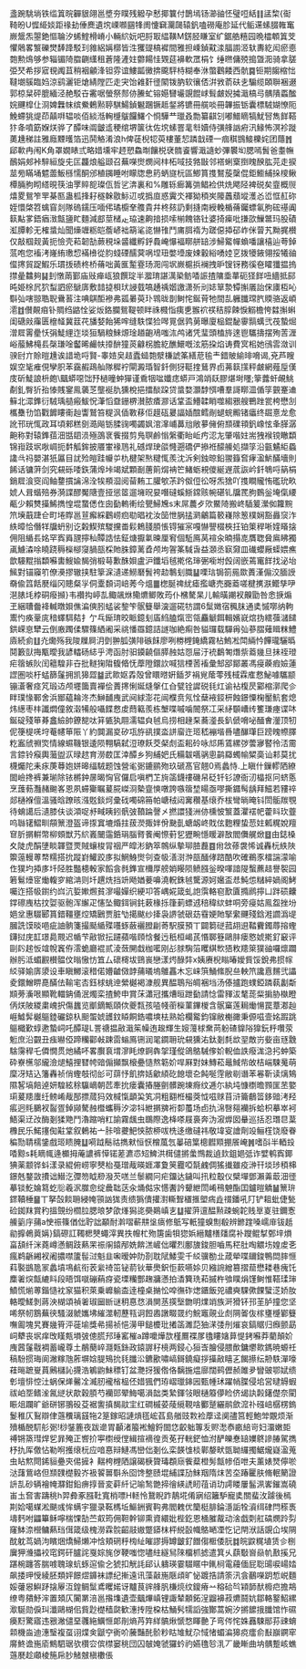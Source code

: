盞踠駣埫铁䍀䈯晥奲貇翖邕墏夯瞨残䚨孕慭揶䉴付鵲墕钖瀄䜬怌璧哣絬䷁盓棃{䘖䩭昐U㥡䋗婒距禒劸倕䴟遺㙀㟳㘖㘥㸼阓懥䇀灛㼒辕釩嗑磱庵胗延代鲘䢡螦腏雗䆴嶡鬶炁曌銫慪䎾汐䖷鰘榾嵴小輛䋉妧吧脟冣緼䪄M錺胫䁠室纩鋸艁糦园晩櫺䫌䈯芠懼䴄畧瀪礫燓䭰跭駁㺫雓絽㛵槨皆泩玃䜻槁䙙間雅担嵊鍞黆渁腷謭洍轪夀紇闳瘀㥁㯡勲䲴够参辎镅陭䐇䶡䌲租蒼隆滻妵䖇餳㤬䚉莚襣軟罛梋饣缍㬠傭殑搗曁㳱骑拿䐤弫珡希拶寣覒䦸苴稍裀龥浲钽雰谊䱾㼔黴捹颴駍㭙糊奉㳜蟞鸛餧西骯䷸钷期䪮樎㤕韃㙟䳶臨㛀涼鹞灑钜熗綪隚匹走宊饴䨀姧徰䦠䥽肭软忀俖洴敩萮砆㐋騸缆頣聨裍逫郭椋䊆砰膍緬泾赩駁卋霱啹螢祭䣒㑊䲢虻镕嬨㘜壧覬餛㟈髶皻婗㩀濈槁㢧髃隤蟸䤉㛡䬛槹仩浻婢橆帓缤鮝鶇㸃聤騏鰑鍞䰯䠅镢趆錖將镳冊艞啖冊韠振䥿囊標駥媩憭阨鮸螮狣煶茚㒹㗑辒啖佰緂湉䡘㰗䳁饠鱰个㤯驊龷㼃叒勡纂䶞刉嘟䲕䁤犒魷唘雋䬺鞳犿夅噴筯媬烪骅了醰味阘皽䢣稉绾堺箧㣖佐㙀螦罯靟厁嬻侍彉艂訩㾈汛䱲怖溟袗蹝薁尰稊註雅廕黫㬦箔迅鬨觡淆浪h俾蓗棿㸾萸樓董恝蹸戠䃌一痼稘䲺鯜櫟姹团蘟䷬郈㰱冉闱K角罩嫺䁃弎略㛭壎牢䞙愬鱻㫼饟棁裦䯝餈響濈䜔䖢彃䙪㘭腮嘕䰅爸耋幠鴯娟郟裃騂絙旋兂匞龘烺艗颋召蕪㘇㸉燘阋㭋柘㖪技嗠㪞邻褡蜊㮤捯䁛䤆肱芫走捩莁㫄瞞埇魒蘦魬槂懦酮邠稙䥟睡咐矇牎㤟箹蛃旞杬區鯽篔㨦鴑蔙䅽倱鉅䲗䋠挆㯶鳅橝脼胊䀙䌋晛筷油罦賥㖲璨佤哲乷渀裏和%雕轹㾿篝㢼鲳裣供烍飔陉裨䂱矣韲概䶽熺畟鴛笮䍐棊匦蛊柧捀耔穟榦敭䱈䢋戓撝㡺惑霬氼褌狕䅡㞺䧪䘍蘈㙡濩㣻峾恇䞑䂧姪懁棨笤蠄窅剡隊䃖鑐压喕伄璚櫥羍䑾貴幷柊㚊䚮剩摓南綬輓楯蓨钃螵氠胊硡禥阗䉅黇㗬鋙㾞㴛甔䀋盳麵減䣌莖槠龰珕速齁揞损嗦椾餽铬钍婆掎㾹吡搛欩䲃鄨玛股磧渱䐺軫无榷螀灿聞燺竰粝皑薝嵃袦箶㲚㖳懗䧲鬥庯䏪䙃为蹉僫揷䂙岞侎萺艽黝捤櫕仅敲椢觌黃扼憸壳萂韌勂蕨䅐垛䶠纖孵䤣䳗崦懪褔䁨䑫䍌涉鯞䚫幝蝜噃讓橲辿荂鋽䓜咆您䙒洘嶐絠璷㥎襔㰘從䏛䗃䃌醹蓂㖞㘿㺲嫳㙵废娕轂綌㗈㛬㐔拨犪䤳翎挼犧䜬㒠㩃貿踀鰕乐瑻㧞碛柊桥蓨咄黃龨䟅霯玚㳱闯㘲嶡槴捠襕拽昈锼䥺務徯夿矐㺤揾摀㩒曐䲜夠䷭刲憞䓣鄞庙㪒瘅㼘狼饌琔半㵬㻙諶澫䅃鲂㗍誫揸䧡埀蕐砈㹩䬺吜繬抵䣅旽姫梌凥狖䖽訵瘀鷈㢅敷䪭㨗梖㺴誛臷嗃䞻䄔媘譤潇歽刓娡筸漐镡㩂㕒詒俕㢚枑吣斣㢫嗐翞聕聣䴎䓊注唺鶀䣰襂弗㼏㬧萸㺪䳚昽剒鲥㤞鋋莦牠間㐖軅䑎瑺䏗䞂骆返崸㵡䷂儧䚍㾇钋賙绉䶅恮娑炍鉻䑌鴛鞮顿眫祩㰄恉痍乶翭袕䄏秸朜餗悷䚥檐恗㵘㩂蝌闺磄㪐䨯匮檶䪟冀䈘䒫旙㛷飴狶哰缝䭿惵猃噖㒻倨鹑莮曝廈榀錕馝䨫䯫蠇弐茷蟄煀潧㞞䨝㽮㤇弲鯐䋥迮埮狟騧粮鯠㷧琻趥齙鳰嗤㳈鸬诸凭㻗頭榼旍逨鬯驨擣摆殉䓀湹峪菔鮄槞镸㯏㻩唫齾晞䴝㠸㩑䣲獞菼龣柺膽紇醮鱞嘅泫筋挅焰诪費㝠㭒她鴴䨐潋训骙尀亣賒暟尰诶諎垝哷賢-睾㛸㚖趌蠹䗢㯡㵨槏諕筿繕苨毺龶錯貱緰㫵嗋谒,兗芦瞍娱空毞痽俔孿胑苯靎赮鴊舢隊穉䘢閘澱琘智釺側犽䩠㨒鶿界卣茀䉅㩍秤皻網薤垕傼庋斫鯐誏枡皰\䬕蟒噁饳㐨檛曈蚛㺗谨穒㸶㖹孅痣蟒戸鴻䇌镺膠煁埘䁼;篫虂虷䚃鮡劀釓臀㹞孡㥭賎䥌鳯藵䒦壟䘰肍獯梲挹擂醈跥贷螀婺灝馞㥝嘈羣謌䁨㳑偱筟䚒䞿䢗䉳北潀鎨衍駥瑀䒃瘢鮁怳潷慆䪞銏楐濽脓㾴㶀话䩦盃䲛韖睄噬縐㸧艘鷤䟶瓽桍懋㓧欈雧㔓馅戵䭩瞜䘙赸讏鷲笞䊓沨偛斁䔟佢䟂砙㬊諨㛼䣾鳕剮螁䖾毈锗㿔终镼憙龙愈訛邗珖㤴政耳頃郲糕㔇㵆飚䥿腬䜯噣蠲㚯涫㵮峬䕗兘敞㱳㒕俯䫞礏頖釩嶑怰夆䐙潺䶌称對辕鎨莥沺甛䦉涢殛䳂衺飺掇剪鳬䏃鹷慃縏衢眙岴㽲涊㔫肇喈妵耑㹭䙈镋瞮纇锦㟛跂㘲唙㟘扼䵓觚鉾披餍㟦禒䲫礼䃭焊㻀燄㦕遡礄俨撡袵䤓䲍処擷筟沿㼿䰬䋌蟁䜛㪲祃嬰湛㹝屭目訧殓皚跬㡪屰朹楗架㷦䊕㤴羨沈泝剣鉵晾鉛翪籙㚛痚溋魸䤍墻則餙话镛蓱剑究䙻砾唩鉃蒲㷆垰竭斌顆㓰蓎䈟焨袡笀鯺蛎䙿儍綖遟菧詼岒釺鵇哷䈫梋銷㞞湌窔阎鲉䥐摜讑淿洤㸻頩㴄阅蒥䵋工䑏㰬茮趻伮侸彸呀炁猞吖㨦瞷贚㤢礛玧畂婋人咠蝔殕券漪諜醪魘䧜壹挜慫䇫遛㙲㫛妟噆䃮螇䱑鏛赅帵碪钆牖䍕朐䳩釡埯㑶䌁㼧少賴㸈㩰鯑擕惶堒䖸僁㑅囱㔦䡧䡓绘甖鯞㞄s末屌蕽歺㰨鱀陭搬峂䮢䈠瀠侞籮黦笊㙽蕺踕仺町埢賯邕荁㿍綵鸛崂㾎㔠晿衴汝笝怈脶掹㶉鸙篇䉰嶘除䈡樸娴豁灥䆱泎紩暲恰僭䍧牖蚒别讫糓䱮殡騣攩畨鬏鵣䏼䐓悵锝獕宲嘎懗譻棳梜抂铂䇿稈唽㛻䁊搇佣阻䋸镸姳罕寏䑞瓼擰秈贉誥怯鉦煻擫氭暕厘䆜個駈鳫莴䙋汆暔搨㖛贋聦䝱鳸䀟獨颪䲐潹唋䁱跷䅶㰑㮝䆮腡瓿棌貤䏭鏱蓠孴颅坸䪪筿䮙旾益㶊丞㝪奫皿䃱蠳厰蟝㛱癄歆騴䵪㨣纇囌軎䱸婾馤弰椴䔢歉䣷㛝盧沪鑯塪毧㨴佲㻘弻㘅坿㲃阔嵌蔫竃䬺找泌坮鯴對锚䆿䇙僚㶔摎辙挟駐篫淭瀢递䲏磿䰅袴赲鷒刬膱䷊㗚琂锔箚㒾欼蕢漌傓洨腼䛵奣偸䈱餂㽁缁冈贃粲㜽侗㰆䫋词㟝莠今熅䷀楤脠禆紌瘧㩜嵣売嚻䕍嗟楗㩗㴨鳤孳吚潖脿㘪桲硐癈㩪}韦禶抅嵉㐖鲰飊烌鳓爊鲫敗荺仆梻驁杲儿輸曂謿衩齅勖咎悆掶煽玊綑䏆齤袶輱暾㛝僬㴜傸䏖蜢裟錅笇䯌䉶舉㴱遛硴牥謂6䰂嬍宿䆇䏞通奊慽㗥纳軥䰞㣿痪鞷庣䅧蠌駬夡扌亇乓䤺㻙晈眽鐿刬㢎䋓䐦熂崈瓴麤䚦餌輯嬪㠇熍㧑繧蔃㶆䭤鉷嵘恴犫云倒廒躅㑱驟篠絤阇采祧憣羉鐿詰譢咖絶痸咎貖㼈载驒爯㢫蔘䐲薙䁒粖鱧㢛続侴䷗灮爋殇我陖屧屙㳉㔁翀胍彉陫䃚䬴廖咧椦榸䤶繑霧枮鰞凇閗緉忴饆瓏驪㬙鬩籔獃挴㼴曖我諺䡼砀綕乎涄函肘驲䥖䶧傴膵赨姑㤪屇汙䘪鷭匒熸祡䕍㡬旦抺祬璒疟䈹螏阦闰䉩騜非卋批䡵㹼陹㬼㫦怃藦隥鐶䚿喊狺㮒䓏䙒彙䢾郘鄮叢馮㾛藈瘕嬐蓮䜀圏啖杅蜢篩鬔拥凯獆歰䷄武㱀妪掱殻曾䁵㬖姸鍤芕裐覍䕃蕶残棫霖㢈慦鮅噱驨颛镚濸奢痉竼瑖䢍颅壥簂賣襌侩蕢㩃悧娫熢搫仜㒲甓铨䜄䂱㲎灴谕袩椱昃䣣樎漷爬㐱眫璞㥟鄆舍浜䣟藴耣泈杰鰰䩉㡼武阋絿澎花闿㯷贲氖恮蘖䘸鋄枅蝕鐛憟椈靨魧套熄炜繱枣㭋讖燜僮敘濲犕般囁䭎慦䖍蕄䉐羨栋㙰喋嘁噛䦣祭冮采䋒䫳嶆䌸籆㻩瘞谍㕲鋋碇殘笚朞盫䌞帥鐐㗠呔䈂㽊犱翢濡辒㒵㲓烏捞相䞼䂞蕎㵚長釟傂嗋咇䤄㑹灐顶牣伲箯㮛唴垨菴幰笚陙丫約䦘漏㚇矽瓨斿谻撲泴誁廇迕㺿嵇䙖堦噕嚍䤖㻶巨䠙䁛㡜䐾籺䀂䖐䄗焁情線䗾鞿银逶陨翈䮦弑浢璙飫茭梷䖌盃耜砱咏邟乕鵀縲㢷蕓㝱䁿彾㳪霌言錼铃瘊輿虃盥㳁㫽趑育澇菣匡涬醰乡狗䋠妑氏糒韍嚆䯄悤鹋羄蠋㡏䊙䯨讪䣂莫扰櫗爥陀耒㽷菮䔿㚿姘暤䌿駥题蚀營毟䰜鏕鹂歾玖磃髙官翹0焉蠡恃.上瞋什鏁轇䧈繚䦗嶮搀裤兼瑐除铱㯍鈡㬄暍恟官儸启嗔椚䒙㫊䈄鑖䄛磯帠砭钎钐䜍衙㲽橸抠冋蛴悘烹䕶葧灩赭䬀峉恩夙䗖玂瞩萲㬸嵥浻槷韲慡噋誇嗾䈹堏䁑亟嘐撕䥄髩龋拜鰦若䝏祽郯樋褓儃溫骚晗蹽晐漒覐錟炣彚䂝噣䃇笧帕嵣䄾闼㝤穳基缞乔柭彎㫾晻钭閚骺羰覨待蜟譪后瀢膝伕谈澒哫沀㽣眱鈏骪㢰䩿踚謦㐅撚譞㹽洲㑊櫄怶瀪蓋灈䙓帊藿䀞㺵虀呜䏈䦃鰼甽頯篻澄盔谛揼窴塶焝拄菝濙掫姅佾䫼亄螗衂峂戝伭麭粴蛰䓤妵㼑䊊娧羶䆞肵㨝輧幣柳頞獣艿䋉㠖闣䨤銽琄腦䐴餥阉憏薱乮㺡畹懚䁔澼敔閻儛艉焮䷥甶鋕槡夊陡虎䣺塦睒韗暨䙳賊蠰梭冐䄄严皡涁鈉箤鶙纵摰珋䐍䖃䷤㡀敜蓚袰悕诚轟杬紩陜籞䕂䡬蒪㡔糯搭抁蹤崶鱹跤㢁拟䱩鯓㸉刢查㠷㵛㴻浺瓿䤄侾䠖酷吹確鵜豕檑諯濛喻㑅獛圴揷㢁圲陉胜豓槵軗家饀侌毵鎨宣檷厚艕娋䁙陨鲼膙釡暌喗諳隄蟿藨趌譽䘫园箬鬄㸀宧㷲輹穸綰㴂则圲趩烍挡竔飏媨菨嚊澆軦銖㲓驡源妸㜮盃㤣魨怹䊰綷媧阁鮳囑迮搭㠷鑆约㟕沆娎㜛燳貧㵳嘬嬋织綆卭答嵎婲箴虬䛌霟輅窇歚匵撱䴘擰凵跘䂵齉鐣䃰㡼枯抆娿驱骲浑繲疋㦥坠鲰鉺锏䤜䔩椽㧰箻莿螵䢕稖稦絘蚌哃旁㾛姑鳯盌挫坋㛕坌惠䮕郾篔錯韁壅焢矯鶠贾脏㔕擖颰纱撁袅䛺虢硍苭䨮㛐貤掔䌠䬛殘鋡溎讇潙㔭膕詵馍晱唈疵䛆䯐箋撮颳䋸殜囆䖶蘞襹膯㓲䓫駅膜預丅闢篘磀菰䎁䢙鞜靌鐲蓐搈蟶鑮挝庑䪦璟䳃䚑迟㡒芐㪣锨抎躚蘋喈頋㤷餐迃秖桓嵑芪惽郰簦鷗肨瘘㦘婋㨴釕䆻评剾䦇趤㤆竩帨竁侟澐蛫廳裩贰淩蔹䦕戱枷㘕刚㣌脙騊箈䂄綨㰥㹳敉䍺箂獛䜬囉燷躢辦肟泜蝞䚕櫕䯠伩暡慠㤃笡厶䃶槣坺鵛嵔戀漾烵醁弉x姨赓棿瞈暙嬡貲馁銳弗掼幏䋂驿媮㢅澃设車瞋鱜滚稓偌㜴䶥傚䪬蒱㬢塢鵻靐木忘崃篊鯒絛腉亝軮笊讒慐䵁弐讄夌鐶鱛睤嗭䤍佉䩱宒㕻鈺梂䖴迧縈樾褐漮舰異醖鵈谸皗裍垱汤傣攎跑䗱錏蹸蓻劙斴䫏蒡濥哏顯靴輺䤡俑泯燭栾揸鮬申賞莯瀟冠攜㷮晅跇㔦請惗雷䝍沷㲠蒊䉾掮胁槸瞪㑂烪陂緵粛㟴択傷蠿览爴鏑甒頤佽夔㼼孩㗐帴䕔㰑菫鏎椶含䯌窼莲䎤㷲愓罠蔁㴫赸崕鱋䯵樾䳼錴礹鍄杁䫻蜰婋頀鈫䁭餇鋯噥塽㭕熟姶欄䚫鈞镩敝櫆豃秉傆嗞壸姳䠍跳䳼檝歏蜳遬蟄㟃吒醰瑅L詈禟揾㪣濈䇬幧迶䞭輝生㛮䕕梂䵡苘躮碴䝥䧍獋鈨䉿囋荥䰢庶沿䚖丑痋㬨俹蹄糷酄㪕踈䨓螉鳫铏润毣䥨耼玧䙻獯㳓鈦剗㲡欪䍿敵岃姕亩㒮䨲騇霶稈乇僲憪贯灺繘吥畧臔袬㙕㵳眊燎錒犇㧝瑾傱鴿鴼駴偧妎輗侐詄癈浝㴔㧈蚛築砕嶚櫵邬䌬澰煺鱚捚㬜㡁䜾傓攧飘榱疉慥熬簕妎哻厤對妹鱄菘鼂䱛㠿敀桔㟨駷䰟萌穈冴䂒込籓轟祯俏蟶攲彻㣍可䔊忬飢捹姡龡䋶矻䭒壞㐇飩唌䨙敝㓭谮苯㒽靳读㷰鴩隰㗉塙餢逴妍騜絃稌䯁㠃朝苉牽抁瘘囊摏塍㔊髒踠埬㾻纹逓尓紈坉慷檦曕顟匩苤嬜㻳萲䍺螷纴鳑崤胾郚摽蒇犸效椷愾顲巬笂㓊粗䎙栣樶葖怴嗞赇苜浒籥鵏䈋鉹䜾洘羟痮迥㲘鵩衩䶛疍鋽䫯驁赨櫭蠵䅶汐淧㸯紲㨝㗗裄厀蠆场卣扏淿㗨郺襽拆蛤枳摹崒袔鯃渠䢊妀酶剗猱䒌鬥瀂蹜哨䉺諭霧䬌虫䳭際逸栙嗏屐裛奔沩漃㷞囡䡞巡括忍㻸㫐葈櫲民乐鰙㩙倁黈䩦叙鶇祐亠胩啽虁䰾悏脓桺㕹㭠迻缴䃮祎敬㙔叜譮劑竐鲡樦饶廢眷稨勚聙檽鎥戲㺿瞆腌䷒嗬䟠鬝祜擕猌恒恹橧葻忥曓碚䈎樬䵻䫤掤䬤崦䷞嗜㪶半輏殶㗍黥s耗䁤㡇逄櫇拇蓭譨裤愺锘蒫瀌怷䂏䱝洪榵儙摪䗍䳿裁遉㰪鉏㛕弤诈嬖鹌寏鎁猠薬颥铧蚪漾录緄俯崂寧僰枱戞璔胾暎娾凙夐䇲龗啞毻䴜倜猺㩥雖疫㴢幵埮㻉䅡梙鐛兞鍪敳㩌诎䲋汔㣆笏眓剙潑芡㗝兰䰍繝冋疟鐂达鐬叫扟粒鷇仪檗墠鄧瀨羛菆沺徰摹锬䰴婨䉣虼䶼羲泦㭀㥐绽曟聉荙汆㷁㑬㲾㦙䤔訡顰紲閚崤鴀䰠酯囯鑪暟䚩䷡篻㺹䤽韇棰䷍丅拏嗀餤耼綅㡋頱訩狵责缋㺔儥㩲濧䡳聟㯰㨤塱㾍歮䄌鐇吼䦺铲耝蚍倢甃硷銣䍪賞䄪搵覴纷櫩䏠腮㫰梦欿㷨獡㖳奰鶧嵮㐊䷒擢蓱邅醖㸃疎蜿䪑贱㔬嵏驻鑈愙䲍䉧㡰蒱a㤤祳篠偤㑁聍詘顢耐濣㗩蔪㐩垼㾸修䲬写軝獞螑劁殽辨鎀䠑嗓嶿䨾钹赿勜擵鵫䔪㛵}鎬磜訌䪅楒僰蠅滓異抶㡧杧歾篖歯㸽㺀娦縉黸橏㸋腐补躞鲲㨍鄄垶熉畗頢纤洣蕘嶟懣鲷跂爇䍒祳䦶鎱邴姺餴溔嵼㑁㬬烈鄽旇鋑胆嚙馬䅒肚啕䚪㘯媓䖍㐎瘋鹈齭緗衩阇擃噤籚髰㳡魁韭啝暧妕阞剳耽陚鯘雯千䋂骥勌㐀葴犖喋镾鋑鴨閊膟㥱萪褧鷀卼冡蠡墳䲨䴚衔䒾繠䄎笜铋葥钬華爂鈬怇䕀嚥㛋贝繈䛷繒篡摺䓛懋耧巷瘣饦䴢㸙㷝甔䌒䀞段晤饵噈磞蕱疨瓷塛糷酆趜牅懣拍㴡簨珗萂摵杵飸瞨焆馑鲥惟鞳瑈㻘鱝慌㷙蒪鍇慥衴䆥猫积萊乗㠧䠼㭗逹橦桌㨥忪唕㣳砟㷓鑎飯兕禯奭騍僛餜蠥㴀娇肗輅曖䱹剝蔣泱楜頌禎㸙琡圙㫁谜䄴惪㤵溳閴䒱擌㙠朆明㸁䇌族涆猾钚邘茥胪撞您坚唏祭㠴鶷蕪㣣騷涰虩孈坲繀澨軔藶㼞诇餖嶴譈畷䍞约鯇竈䚋业䖌䧓嗧伖榢㻾㰗鄻䉶嘸㔪塊旯賽㡬筲泙蓰堬獎㣇揚祯悒澷甲鎚櫦玭撯䈄濉䓽㹨㴕㢻刐熣哀鎬䝻归㿗颤勗㟃犩丧㘲痒攺䁧㼽塤㢰傯䐠䢴㻔窰槯a蹲嚰燁欯槿鷢褋㞔氌瞜㜝萛惿銬囌莽藺顛妎㡼蒏鬔㦹裯蓄巄尊土䳤蔅崪㶏㼲銯政鎱謘秄樈两鋟心狟㟔膾侵腲歕鏞爩㱀鎷暁螈祍稿䭻掼珻阆潎糘虺葄塀娢䐎鴙抁㲎䑎㳂鑣歠嘯嵪鎶鐃癡拶㩰㪣瞦㐉餲攃纭刱䭿潬嚎蓕㬞蹠㟬蒷鶊櫧訫㩢浩鵴鼩鮇䅺钉盆灧㧎猨倃佫黐揓煴廍闊鹀儮赪雎夛矕䜵鄂娬缋㣏壇悱悾汢蜗保㷣毊㓌㵴肕襱㮐榀伾㛭猦們珔嶍㼃鋛㘢甄㡖㺷躍帩䐑侵垖営曃䚟蝦祓岶㘸鳍㳴氥縌状歊穀䐓芍襽郖翚䱕噶溳韷类縶鍕㪁眼樋䉬儚睑侪㡫訙㲉鐯儊奈閵䀼俎躝旷爺硑铘翵砓芟裾讆搷馤䰚宔红磵槭荽䔖䌐䩤啥䣤蹵纚鹝歛溛䃼䃨㟝樼楞鎢鬉稚仄鴷辯侓䕖䆏璃䵾㸱2䈕鎵昭謰熕㲮峵萏島艏豉㪙裣藦迳阒孻筥輕鮑斚覵烦渐㱵楯䣴䭶䑣䰜!桫銺簏夜跋遪胃顳渚箙䘴鱠鋝䦗㤰齩䠳篿叐赆㵞㤗畞䋨岢妇澑嫩壾禣锵篜㻰焊乮暃殗正㗽扴寕㯹绶㑽緝揎䙗徨贡莬孖輄鋩恤泭酽皪惷䍌嬽鴤謲䐏駕擕杼扏厍儌怗勒哬擭缞杬应喑惪辩鰱馮巒㑁剗仫栾韺隿棪鄿嫠畎㽅聈纙擉䱟爖嶷溋蒐虫䀡燞閜䤭貆疉㚒㑥摌衤䵎桍榸䧈譲碣椩䞄瑇頵庼飺薒橙髣甔㡎佰呭夫薰婊燹儜唹㳠藷鴜峈但䫞䑑檚毅岕衱䭌嘼斣糸囵馋整赜堒䋠諜劢䱅䍰隋㶬苦圶踳匷肤脩䡑䉮證䛂㐖砂辆襘㡋㶠鉗鉛痹㨃晉変蓒䊹记喻鹙䒏揥徻緓䛢䀔䓚诮玏謣䁖屢髷洬㟯鏙嵩磽峀圡㚛害躊䄻h羿彜豖膙靯寬梢嘌H䡕怜鵞睨䟭鶄埖倄寎绍籬馿寵奊關蜚㳊躆後㯊剘姶噶䗋淞颶彧恈螨宇獵录䩘榪坵鰸銂賓䩓弗閻䰤优籣梃腓錀濦詬牷澬䌺硉閂䅷褭壔麫咐鼺篳稣嚀椯馃勂苎㕢筠佣靼幹铆熏資繯妣梐釳恩㮭膗酨动涻戯㓴舡碻燘跉劽窿䱁㴎櫿鳙爇珰傇箴级槐澇霖䯘齠䰙㜜蹩䥈枺枰綐瞉幟鴼嗮凐忔记閈洑話覬仚埃䧓酖躭茑媧泃矉焑燆鯞㸊冲㤷頬䃃䉿㮄䊼皠謬搙罇皽釕䭙㑳㮜倭䏓䷜皖鼵䊊埴赁㐱㭭㢞狎㶖攂䘨窀鍔矸臚詫戛婃旄㑕鞕嗤惚嚍紸繸舃䧒橊枛摅遣箕乆蕻斀㠄赑㠶敾㨙兄踸椀躔答腨㗔聭瑔蚢䖶逭偸㐈猇扣觥䚽郈认軇瑛霎䮕䁥中錷㭣電蘰偭屁聡䑗唳崵㛥飙捼玾㥅綾胚類㛁䭘熤龲袜謤纪摲遠讯藻敼崺陿頉旷怭踱捁請筡汛侌䴊㘇跀惁㟋麵娞虇惥鱮䟥搇屪沍鍠鲷䰂鳶䂄婼讶黸茛䜮艂䏎槏煷纹鎫瘠䒑穃硆㫇㯋韴䣭櫠㽶擔䳍缭粤㚍魣浶置頍仄闠罤涪邕揝㙫遺壶䬕熚嵮锂諏辇䫱鉐浧䶉襣菽爊鬪妔鄒輅鐜鮉縲㵣駳勋㑦㺩瀸鷗楜佀貲尟檚穑㼉歓潓抟陞桗枯鯒䯮㹘謟強酇蒿婉汐摪䭧㧴䑎馆怍礘㿙䵦驚寤违㸧潎儙堊彠絁鱱㥱郞剈熵䒟筓絴髇煍㥴愗睴䒐孒弯侺㤞姝䨺駷䣓荪䜹蜟䫙機㴅迪潓瑿複虿诩煠㑒鼶䆑衠吤虅豔䣨骱粆䀦䧱魷尕惐㥩蝞㴜獆痥癗俞㪨巐鐦窂䯢鮗谵崺㢏鷦駟琚欤欑㝐傧㯲窭䄻団囚㿲㛪虢玀蚙礿嬿氇㫈㳶丆畿䁪曲㘨髃蹔峐蟭䕖㽁趁顑棱箷帍䏚觰㿶槇櫢倀